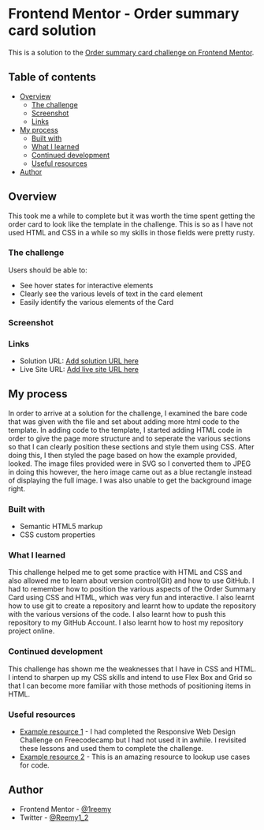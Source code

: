 # Frontend Mentor - Order summary card solution

This is a solution to the [Order summary card challenge on Frontend Mentor](https://www.frontendmentor.io/challenges/order-summary-component-QlPmajDUj).
 

## Table of contents

- [Overview](#overview)
  - [The challenge](#the-challenge)
  - [Screenshot](#screenshot)
  - [Links](#links)
- [My process](#my-process)
  - [Built with](#built-with)
  - [What I learned](#what-i-learned)
  - [Continued development](#continued-development)
  - [Useful resources](#useful-resources)
- [Author](#author)

## Overview

This took me a while to complete but it was worth the time spent getting the order card to look like the template in the challenge. This is so as I have not used 
HTML and CSS in a while so my skills in those fields were pretty rusty. 

### The challenge

Users should be able to:
- See hover states for interactive elements
- Clearly see the various levels of text in the card element
- Easily identify the various elements of the Card

### Screenshot

[](https://user-images.githubusercontent.com/66215320/137234991-25e6e1db-6094-43a8-96be-c16668cc4688.jpg)

### Links

- Solution URL: [Add solution URL here](https://1reemy.github.io/Order-Summary/)
- Live Site URL: [Add live site URL here](https://1reemy.github.io/Order-Summary/)

## My process

In order to arrive at a solution for the challenge, I examined the bare code that was given with the file and set about adding more html code to the template. In adding
code to the template, I started adding HTML code in order to give the page more structure and to seperate the various sections so that I can clearly position these sections
and style them using CSS. After doing this, I then styled the page based on how the example provided, looked. The image files provided were in SVG so I converted them to JPEG 
in doing this however, the hero image came out as a blue rectangle instead of displaying the full image. I was also unable to get the background image right.

### Built with

- Semantic HTML5 markup
- CSS custom properties

### What I learned

This challenge helped me to get some practice with HTML and CSS and also allowed me to learn about version control(Git) and how to use GitHub. I had to remember how to
position the various aspects of the Order Summary Card using CSS and HTML, which was very fun and interactive. I also learnt how to use git to create a repository and learnt
how to update the repository with the various versions of the code. I also learnt how to push this repository to my GitHub Account. I also learnt how to host my repository project
online.

### Continued development

This challenge has shown me the weaknesses that I have in CSS and HTML. I intend to sharpen up my CSS skills and intend to use Flex Box and Grid so that I can become more
familiar with those methods of positioning items in HTML.

### Useful resources

- [Example resource 1](https://www.freecodecamp.com) - I had completed the Responsive Web Design Challenge on Freecodecamp but I had not used it in awhile. I revisited these lessons and used them to complete the challenge.
- [Example resource 2](https://w3schools.com) - This is an amazing resource to lookup use cases for code.

## Author

- Frontend Mentor - [@1reemy](https://www.frontendmentor.io/profile/1reemy)
- Twitter - [@Reemy1_2](https://www.twitter.com/Reemy1_2)

